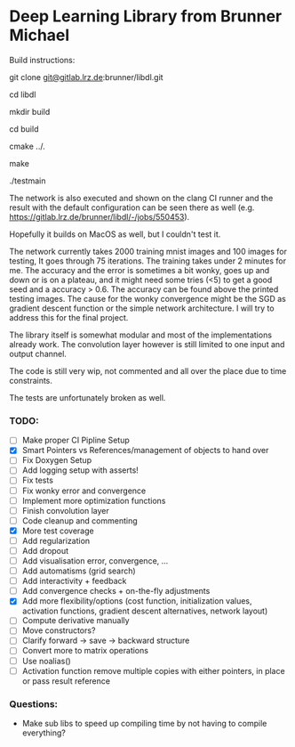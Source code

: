 # Deep Learning Library from Brunner Michael

Build instructions:

git clone git@gitlab.lrz.de:brunner/libdl.git

cd libdl

mkdir build

cd build

cmake ../.

make

./testmain

The network is also executed and shown on the clang CI runner and the result with the default configuration can be seen there as well (e.g. https://gitlab.lrz.de/brunner/libdl/-/jobs/550453).

Hopefully it builds on MacOS as well, but I couldn't test it.

The network currently takes 2000 training mnist images and 100 images for testing, It goes through 75 iterations. The training takes under 2 minutes for me.
The accuracy and the error is sometimes a bit wonky, goes up and down or is on a plateau, and it might need some tries (<5) to get a good seed and a accuracy > 0.6. The accuracy can be found above the printed testing images.
The cause for the wonky convergence might be the SGD as gradient descent function or the simple network architecture. I will try to address this for the final project.

The library itself is somewhat modular and most of the implementations already work. The convolution layer however is still limited to one input and output channel.

The code is still very wip, not commented and all over the place due to time constraints.

The tests are unfortunately broken as well.

### TODO:
- [ ] Make proper CI Pipline Setup
- [x] Smart Pointers vs References/management of objects to hand over
- [ ] Fix Doxygen Setup
- [ ] Add logging setup with asserts!
- [ ] Fix tests
- [ ] Fix wonky error and convergence
- [ ] Implement more optimization functions
- [ ] Finish convolution layer
- [ ] Code cleanup and commenting
- [x] More test coverage
- [ ] Add regularization
- [ ] Add dropout
- [ ] Add visualisation error, convergence, ...
- [ ] Add automatisms (grid search)
- [ ] Add interactivity + feedback
- [ ] Add convergence checks + on-the-fly adjustments
- [x] Add more flexibility/options (cost function, initialization values, activation functions, gradient descent alternatives, network layout)
- [ ] Compute derivative manually
- [ ] Move constructors?
- [ ] Clarify forward -> save -> backward structure
- [ ] Convert more to matrix operations
- [ ] Use noalias()
- [ ] Activation function remove multiple copies with either pointers, in place or pass result reference

### Questions:
- Make sub libs to speed up compiling time by not having to compile everything?
